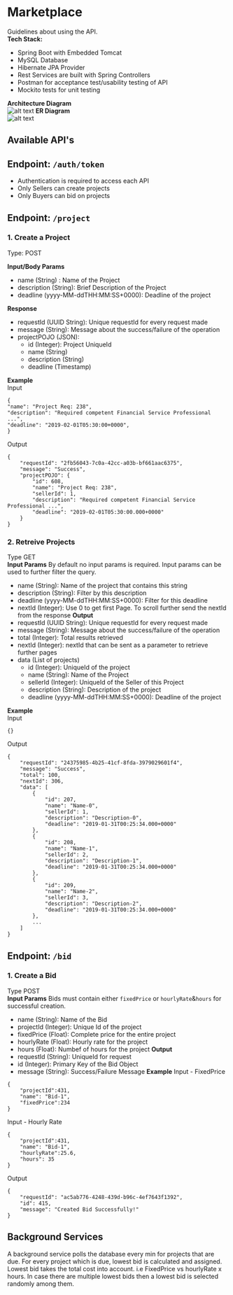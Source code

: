 # Marketplace
Guidelines about using the API. <br/>
**Tech Stack:**
- Spring Boot with Embedded Tomcat
- MySQL Database
- Hibernate JPA Provider
- Rest Services are built with Spring Controllers
- Postman for acceptance test/usability testing of API
- Mockito tests for unit testing

**Architecture Diagram** <br/>
![alt text](https://github.com/asthinasthi/marketplace/blob/master/architecture/IntuitMarketplace.jpg "Architecture Diagram")
**ER Diagram** <br/>
![alt text](https://github.com/asthinasthi/marketplace/blob/master/architecture/ERDiagram.png "ER Diagram")

## Available API's

## Endpoint: ```/auth/token```
- Authentication is required to access each API
- Only Sellers can create projects
- Only Buyers can bid on projects

## Endpoint: ```/project``` 
### 1. Create a Project <br/>
Type: POST

**Input/Body Params**
- name (String) : Name of the Project
- description (String): Brief Description of the Project
- deadline (yyyy-MM-ddTHH:MM:SS+0000): Deadline of the project

**Response**
- requestId (UUID String): Unique requestId for every request made
- message (String): Message about the success/failure of the operation
- projectPOJO (JSON):
  - id (Integer): Project UniqueId
  - name (String)
  - description (String)
  - deadline (Timestamp)

**Example** <br/>
Input
```
{
"name": "Project Req: 238",
"description": "Required competent Financial Service Professional ...",
"deadline": "2019-02-01T05:30:00+0000",
}
```
Output
```
{
    "requestId": "2fb56043-7c0a-42cc-a03b-bf661aac6375",
    "message": "Success",
    "projectPOJO": {
        "id": 608,
        "name": "Project Req: 238",
        "sellerId": 1,
        "description": "Required competent Financial Service Professional ...",
        "deadline": "2019-02-01T05:30:00.000+0000"
    }
}
```
### 2. Retreive Projects
Type GET <br/>
**Input Params**
By default no input params is required. Input params can be used to further filter the query.
- name (String): Name of the project that contains this string
- description (String): Filter by this description
- deadline (yyyy-MM-ddTHH:MM:SS+0000): Filter for this deadline
- nextId (Integer): Use 0 to get first Page. To scroll further send the nextId from the response
**Output**
- requestId (UUID String): Unique requestId for every request made
- message (String): Message about the success/failure of the operation
- total (Integer): Total results retrieved
- nextId (Integer): nextId that can be sent as a parameter to retrieve further pages
- data (List of projects)
  - id (Integer): UniqueId of the project
  - name (String): Name of the Project
  - sellerId (Integer): UniqueId of the Seller of this Project
  - description (String): Description of the project
  - deadline (yyyy-MM-ddTHH:MM:SS+0000): Deadline of the project
  
**Example** <br/>
Input <br/>
```
{}
```
Output
```
{
    "requestId": "24375985-4b25-41cf-8fda-3979029601f4",
    "message": "Success",
    "total": 100,
    "nextId": 306,
    "data": [
        {
            "id": 207,
            "name": "Name-0",
            "sellerId": 1,
            "description": "Description-0",
            "deadline": "2019-01-31T00:25:34.000+0000"
        },
        {
            "id": 208,
            "name": "Name-1",
            "sellerId": 2,
            "description": "Description-1",
            "deadline": "2019-01-31T00:25:34.000+0000"
        },
        {
            "id": 209,
            "name": "Name-2",
            "sellerId": 3,
            "description": "Description-2",
            "deadline": "2019-01-31T00:25:34.000+0000"
        },
        ...
    ]
}
```
## Endpoint: ```/bid ```
### 1. Create a Bid <br/>
Type POST <br/>
**Input Params**
Bids must contain either ```fixedPrice``` or ```hourlyRate```&```hours``` for successful creation.
- name (String): Name of the Bid 
- projectId (Integer): Unique Id of the project
- fixedPrice (Float): Complete price for the entire project
- hourlyRate (Float): Hourly rate for the project
- hours (Float): Numbef of hours for the project
**Output**
- requestId (String): UniqueId for request
- id (Integer): Primary Key of the Bid Object
- message (String): Success/Failure Message
**Example**
Input - FixedPrice
```
{
	"projectId":431,
	"name": "Bid-1",
	"fixedPrice":234
}
```
Input - Hourly Rate
```
{
	"projectId":431,
	"name": "Bid-1",
	"hourlyRate":25.6,
  	"hours": 35
}
```
Output
```
{
    "requestId": "ac5ab776-4248-439d-b96c-4ef7643f1392",
    "id": 415,
    "message": "Created Bid Successfully!"
}
```

## Background Services
A background service polls the database every min for projects that are due. For every project which is due, lowest bid is calculated and assigned. Lowest bid takes the total cost into account. i.e FixedPrice vs hourlyRate x hours. In case there are multiple lowest bids then a lowest bid is selected randomly among them.
